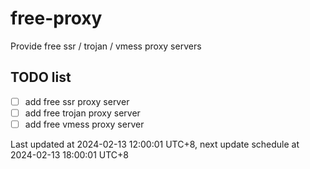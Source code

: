 
# free-proxy
Provide free ssr / trojan / vmess proxy servers


## TODO list
- [ ] add free ssr proxy server
- [ ] add free trojan proxy server
- [ ] add free vmess proxy server

Last updated at 2024-02-13 12:00:01 UTC+8, next update schedule at 2024-02-13 18:00:01 UTC+8

